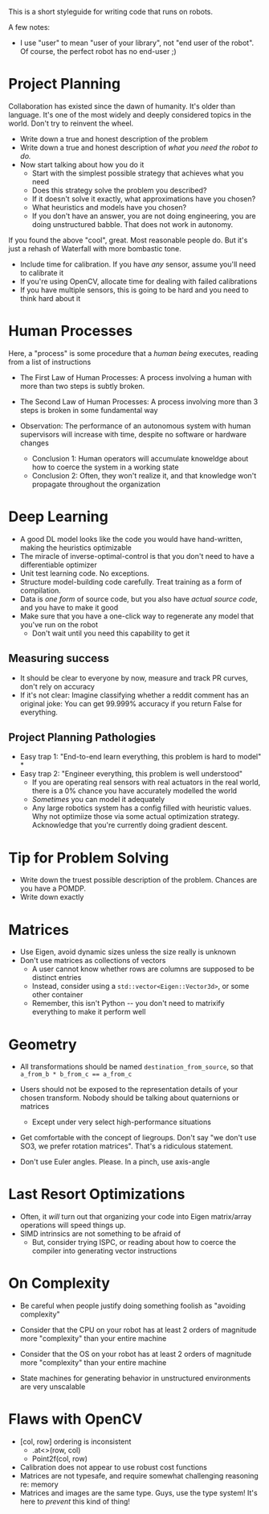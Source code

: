 This is a short styleguide for writing code that runs on robots.

A few notes:
* I use "user" to mean "user of your library", not "end user of the robot". Of course, the perfect robot has no end-user ;)

# Project Planning
Collaboration has existed since the dawn of humanity. It's older than language. It's one of the most widely and deeply considered topics in the world. Don't try to reinvent the wheel.
* Write down a true and honest description of the problem
* Write down a true and honest description of *what you need the robot to do.*
* Now start talking about how you do it
    * Start with the simplest possible strategy that achieves what you need
    * Does this strategy solve the problem you described?
    * If it doesn't solve it exactly, what approximations have you chosen?
    * What heuristics and models have you chosen?
    * If you don't have an answer, you are not doing engineering, you are doing unstructured babble. That does not work in autonomy.

If you found the above "cool", great. Most reasonable people do. But it's just a rehash of Waterfall with more bombastic tone.

* Include time for calibration. If you have *any* sensor, assume you'll need to calibrate it
* If you're using OpenCV, allocate time for dealing with failed calibrations
* If you have multiple sensors, this is going to be hard and you need to think hard about it

# Human Processes
Here, a "process" is some procedure that a _human being_ executes, reading from a list of instructions
* The First Law of Human Processes: A process involving a human with more than two steps is subtly broken.
* The Second Law of Human Processes: A process involving more than 3 steps is broken in some fundamental way

* Observation: The performance of an autonomous system with human supervisors will increase with time, despite no software or hardware changes
    * Conclusion 1: Human operators will accumulate knoweldge about how to coerce the system in a working state
    * Conclusion 2: Often, they won't realize it, and that knowledge won't propagate throughout the organization


# Deep Learning
* A good DL model looks like the code you would have hand-written, making the heuristics optimizable
* The miracle of inverse-optimal-control is that you don't need to have a differentiable optimizer
* Unit test learning code. No exceptions.
* Structure model-building code carefully. Treat training as a form of compilation.
* Data is *one form* of source code, but you also have *actual source code*, and you have to make it good
* Make sure that you have a one-click way to regenerate any model that you've run on the robot
    * Don't wait until you need this capability to get it

## Measuring success
* It should be clear to everyone by now, measure and track PR curves, don't rely on accuracy
* If it's not clear: Imagine classifying whether a reddit comment has an original joke: You can get 99.999% accuracy if you return False for everything.

## Project Planning Pathologies
* Easy trap 1: "End-to-end learn everything, this problem is hard to model"
    *
* Easy trap 2: "Engineer everything, this problem is well understood"
    * If you are operating real sensors with real actuators in the real world, there is a 0% chance you have accurately modelled the world
    * *Sometimes* you can model it adequately
    * Any large robotics system has a config filled with heuristic values. Why not optimiize those via some actual optimization strategy. Acknowledge that you're currently doing gradient descent.

# Tip for Problem Solving
* Write down the truest possible description of the problem. Chances are you have a POMDP.
* Write down exactly

# Matrices
* Use Eigen, avoid dynamic sizes unless the size really is unknown
* Don't use matrices as collections of vectors
    * A user cannot know whether rows are columns are supposed to be distinct entries
    * Instead, consider using a `std::vector<Eigen::Vector3d>`, or some other container
    * Remember, this isn't Python -- you don't need to matrixify everything to make it perform well

# Geometry
* All transformations should be named `destination_from_source`, so that `a_from_b * b_from_c == a_from_c`

* Users should not be exposed to the representation details of your chosen transform. Nobody should be talking about quaternions or matrices
    * Except under very select high-performance situations

* Get comfortable with the concept of liegroups. Don't say "we don't use SO3, we prefer rotation matrices". That's a ridiculous statement.

* Don't use Euler angles. Please. In a pinch, use axis-angle


# Last Resort Optimizations
* Often, it *will* turn out that organizing your code into Eigen matrix/array operations will speed things up.
* SIMD intrinsics are not something to be afraid of
    * But, consider trying ISPC, or reading about how to coerce the compiler into generating vector instructions



# On Complexity
* Be careful when people justify doing something foolish as "avoiding complexity"

* Consider that the CPU on your robot has at least 2 orders of magnitude more "complexity" than your entire machine
* Consider that the OS on your robot has at least 2 orders of magnitude more "complexity" than your entire machine
* State machines for generating behavior in unstructured environments are very unscalable

# Flaws with OpenCV
* [col, row] ordering is inconsistent
    * .at<>(row, col)
    * Point2f(col, row)
* Calibration does not appear to use robust cost functions
* Matrices are not typesafe, and require somewhat challenging reasoning re: memory
* Matrices and images are the same type. Guys, use the type system! It's here to *prevent* this kind of thing!